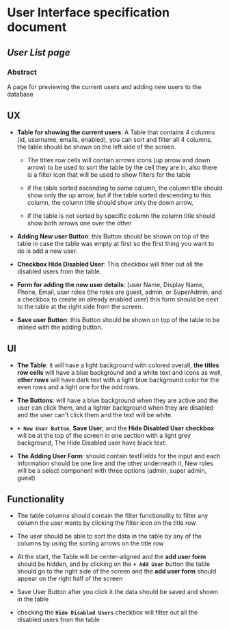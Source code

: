 # User Interface specification document

## _User List page_

### Abstract

A page for previewing the current users and adding new users to the database

## UX

- **Table for showing the current users**: A Table that contains 4 columns (id, username, emails, enabled), you can sort and filter all 4 columns, the table should be shown on the left side of the screen.

  - The titles row cells will contain arrows icons (up arrow and down arrow) to be used to sort the table by the cell they are in, also there is a filter icon that will be used to show filters for the table

  - if the table sorted ascending to some column, the column title should show only the up arrow, but if the table sorted descending to this column, the column title should show only the down arrow,

  - if the table is not sorted by specific column the column title should show both arrows one over the other

- **Adding New user Button**: this Button should be shown on top of the table in case the table was empty at first so the first thing you want to do is add a new user.

- **Checkbox Hide Disabled User**: This checkbox will filter out all the disabled users from the table.

- **Form for adding the new user details**: (user Name, Display Name, Phone, Email, user roles (the roles are guest, admin, or SuperAdmin, and a checkbox to create an already enabled user) this form should be next to the table at the right side from the screen.

- **Save user Button**: this Button should be shown on top of the table to be inlined with the adding button.

## UI

- **The Table**: it will have a light background with colored overall, **the titles row cells** will have a blue background and a white text and icons as well, **other rows** will have dark text with a light blue background color for the even rows and a light one for the odd rows.

- **The Buttons**: will have a blue background when they are active and the user can click them, and a lighter background when they are disabled and the user can't click them and the text will be white.

- **`+ New User Button`**, **Save User**, and the **Hide Disabled User checkbox** will be at the top of the screen in one section with a light grey background, The Hide Disabled user have black text.

- **The Adding User Form**: should contain textFields for the input and each information should be one line and the other underneath it, New roles will be a select component with three options (admin, super admin, guest)

## Functionality

- The table columns should contain the filter functionality to filter any column the user wants by clicking the filter icon on the title row

- The user should be able to sort the data in the table by any of the columns by using the sorting arrows on the title row

- At the start, the Table will be center-aligned and the **add user form** should be hidden, and by clicking on the **`+ Add User`** button the table should go to the right side of the screen and the **add user form** should appear on the right half of the screen

- Save User Button after you click it the data should be saved and shown in the table

- checking the **`Hide Disabled Users`** checkbox will filter out all the disabled users from the table
